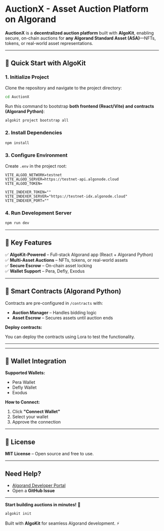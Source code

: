 # **AuctionX - Asset Auction Platform on Algorand**  

**AuctionX** is a **decentralized auction platform** built with **AlgoKit**, enabling secure, on-chain auctions for **any Algorand Standard Asset (ASA)**—NFTs, tokens, or real-world asset representations.  

---

## **🚀 Quick Start with AlgoKit**  

### **1. Initialize Project**  
Clone the repository and navigate to the project directory:  
```bash
cd AuctionX
```
Run this command to bootstrap **both frontend (React/Vite) and contracts (Algorand Python)**:  
```bash
algokit project bootstrap all
```  

### **2. Install Dependencies**  
```bash
npm install
```  

### **3. Configure Environment**  
Create `.env` in the project root:  
```env
VITE_ALGOD_NETWORK=testnet
VITE_ALGOD_SERVER=https://testnet-api.algonode.cloud
VITE_ALGOD_TOKEN=

VITE_INDEXER_TOKEN=""
VITE_INDEXER_SERVER="https://testnet-idx.algonode.cloud"
VITE_INDEXER_PORT=""

```  

### **4. Run Development Server**  
```bash
npm run dev
```  

---

## **🔧 Key Features**  
✅ **AlgoKit-Powered** – Full-stack Algorand app (React + Algorand Python)  
✅ **Multi-Asset Auctions** – NFTs, tokens, or real-world assets  
✅ **Secure Escrow** – On-chain asset locking  
✅ **Wallet Support** – Pera, Defly, Exodus  

---

## **📜 Smart Contracts (Algorand Python)**  
Contracts are pre-configured in `/contracts` with:  
- **Auction Manager** – Handles bidding logic  
- **Asset Escrow** – Secures assets until auction ends  

**Deploy contracts:**  

You can deploy the contracts using Lora to test the functionality.
 

---



---

## **🔗 Wallet Integration**  
**Supported Wallets:**  
- Pera Wallet  
- Defly Wallet  
- Exodus  

**How to Connect:**  
1. Click **"Connect Wallet"**  
2. Select your wallet  
3. Approve the connection  

---

## **📜 License**  
**MIT License** – Open source and free to use.  

---

## **Need Help?**  
- [Algorand Developer Portal](https://dev.algorand.co/)  
- Open a **GitHub Issue**  

---

**Start building auctions in minutes!** 🚀  
```bash
algokit init
```  

Built with **AlgoKit** for seamless Algorand development. ⚡
